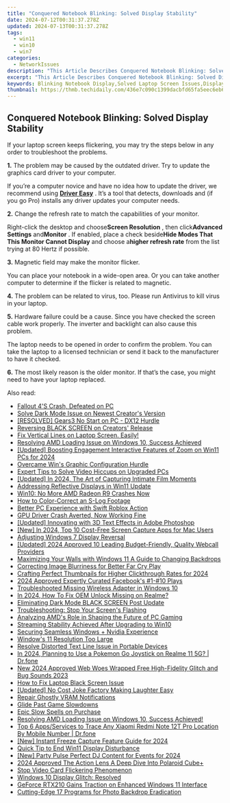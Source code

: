 ```yaml
---
title: "Conquered Notebook Blinking: Solved Display Stability"
date: 2024-07-12T00:31:37.278Z
updated: 2024-07-13T00:31:37.278Z
tags:
  - win11
  - win10
  - win7
categories:
  - NetworkIssues
description: "This Article Describes Conquered Notebook Blinking: Solved Display Stability"
excerpt: "This Article Describes Conquered Notebook Blinking: Solved Display Stability"
keywords: Blinking Notebook Display,Solved Laptop Screen Issues,Display Fix for Blinking Notebook,Notebook Display Resolution,Stabilize Laptop Display,Fix Blinking Screen on Laptop,Notebook Graphics Stability
thumbnail: https://thmb.techidaily.com/436e7c090c1399dacbfd65fa5eec6eb667bcc5539d8f70bb67561d5aae5ff3b5.jpg
---
```


## Conquered Notebook Blinking: Solved Display Stability

 If your laptop screen keeps flickering, you may try the steps below in any order to troubleshoot the problems.

**1.** The problem may be caused by the outdated driver. Try to update the graphics card driver to your computer.

 If you’re a computer novice and have no idea how to update the driver, we recommend using [**Driver Easy**](https://tools.techidaily.com/drivereasy/download/) . It’s a tool that detects, downloads and (if you go Pro) installs any driver updates your computer needs.

**2.** Change the refresh rate to match the capabilities of your monitor.

 Right-click the desktop and choose**Screen Resolution** , then click**Advanced Settings** and**Monitor** . If enabled, place a check beside**Hide Modes That This Monitor Cannot Display** and choose a**higher refresh rate** from the list trying at 80 Hertz if possible.

**3.** Magnetic field may make the monitor flicker.

 You can place your notebook in a wide-open area. Or you can take another computer to determine if the flicker is related to magnetic.

**4.** The problem can be related to virus, too. Please run Antivirus to kill virus in your laptop.

**5.** Hardware failure could be a cause. Since you have checked the screen cable work properly. The inverter and backlight can also cause this problem.

 The laptop needs to be opened in order to confirm the problem. You can take the laptop to a licensed technician or send it back to the manufacturer to have it checked.

**6.** The most likely reason is the older monitor. If that’s the case, you might need to have your laptop replaced.

<ins class="adsbygoogle"
     style="display:block"
     data-ad-format="autorelaxed"
     data-ad-client="ca-pub-7571918770474297"
     data-ad-slot="1223367746"></ins>



<ins class="adsbygoogle"
     style="display:block"
     data-ad-client="ca-pub-7571918770474297"
     data-ad-slot="8358498916"
     data-ad-format="auto"
     data-full-width-responsive="true"></ins>



<span class="atpl-alsoreadstyle">Also read:</span>
<div><ul>
<li><a href="https://network-issues.techidaily.com/fallout-4s-crash-defeated-on-pc/"><u>Fallout 4'S Crash, Defeated on PC</u></a></li>
<li><a href="https://network-issues.techidaily.com/solve-dark-mode-issue-on-newest-creators-version/"><u>Solve Dark Mode Issue on Newest Creator's Version</u></a></li>
<li><a href="https://network-issues.techidaily.com/resolved-gears3-no-start-on-pc-dx12-hurdle/"><u>[RESOLVED] Gears3 No Start on PC - DX12 Hurdle</u></a></li>
<li><a href="https://network-issues.techidaily.com/reversing-black-screen-on-creators-release/"><u>Reversing BLACK SCREEN on Creators' Release</u></a></li>
<li><a href="https://network-issues.techidaily.com/1719974418358-fix-vertical-lines-on-laptop-screen-easily/"><u>Fix Vertical Lines on Laptop Screen. Easily!</u></a></li>
<li><a href="https://network-issues.techidaily.com/1719974407111-resolving-amd-loading-issue-on-windows-10-success-achieved/"><u>Resolving AMD Loading Issue on Windows 10, Success Achieved</u></a></li>
<li><a href="https://vp-tips.techidaily.com/updated-boosting-engagement-interactive-features-of-zoom-on-win11-pcs-for-2024/"><u>[Updated] Boosting Engagement  Interactive Features of Zoom on Win11 PCs for 2024</u></a></li>
<li><a href="https://network-issues.techidaily.com/overcame-wins-graphic-configuration-hurdle/"><u>Overcame Win's Graphic Configuration Hurdle</u></a></li>
<li><a href="https://network-issues.techidaily.com/expert-tips-to-solve-video-hiccups-on-upgraded-pcs/"><u>Expert Tips to Solve Video Hiccups on Upgraded PCs</u></a></li>
<li><a href="https://fox-access.techidaily.com/updated-in-2024-the-art-of-capturing-intimate-film-moments/"><u>[Updated] In 2024, The Art of Capturing Intimate Film Moments</u></a></li>
<li><a href="https://network-issues.techidaily.com/addressing-reflective-displays-in-win11-update/"><u>Addressing Reflective Displays in Win11 Update</u></a></li>
<li><a href="https://network-issues.techidaily.com/win10-no-more-amd-radeon-r9-crashes-now/"><u>Win10: No More AMD Radeon R9 Crashes Now</u></a></li>
<li><a href="https://ai-editing-video.techidaily.com/how-to-color-correct-an-s-log-footage/"><u>How to Color-Correct an S-Log Footage</u></a></li>
<li><a href="https://network-issues.techidaily.com/better-pc-experience-with-swift-roblox-action/"><u>Better PC Experience with Swift Roblox Action</u></a></li>
<li><a href="https://network-issues.techidaily.com/gpu-driver-crash-averted-now-working-fine/"><u>GPU Driver Crash Averted, Now Working Fine</u></a></li>
<li><a href="https://some-knowledge.techidaily.com/updated-innovating-with-3d-text-effects-in-adobe-photoshop/"><u>[Updated] Innovating with 3D Text Effects in Adobe Photoshop</u></a></li>
<li><a href="https://screen-activity-recording.techidaily.com/new-in-2024-top-10-cost-free-screen-capture-apps-for-mac-users/"><u>[New] In 2024, Top 10 Cost-Free Screen Capture Apps for Mac Users</u></a></li>
<li><a href="https://network-issues.techidaily.com/adjusting-windows-7-display-reversal/"><u>Adjusting Windows 7 Display Reversal</u></a></li>
<li><a href="https://visual-screen-recording.techidaily.com/updated-2024-approved-10-leading-budget-friendly-quality-webcall-providers/"><u>[Updated] 2024 Approved  10 Leading Budget-Friendly, Quality Webcall Providers</u></a></li>
<li><a href="https://extra-resources.techidaily.com/maximizing-your-walls-with-windows-11-a-guide-to-changing-backdrops/"><u>Maximizing Your Walls with Windows 11  A Guide to Changing Backdrops</u></a></li>
<li><a href="https://network-issues.techidaily.com/correcting-image-blurriness-for-better-far-cry-play/"><u>Correcting Image Blurriness for Better Far Cry Play</u></a></li>
<li><a href="https://youtube-zero.techidaily.com/ing-perfect-thumbnails-for-higher-clickthrough-rates-for-2024/"><u>Crafting Perfect Thumbnails for Higher Clickthrough Rates for 2024</u></a></li>
<li><a href="https://facebook-clips.techidaily.com/2024-approved-expertly-curated-facebooks-1-10-plays/"><u>2024 Approved  Expertly Curated  Facebook's #1-#10 Plays</u></a></li>
<li><a href="https://network-issues.techidaily.com/troubleshooted-missing-wireless-adapter-in-windows-10/"><u>Troubleshooted Missing Wireless Adapter in Windows 10</u></a></li>
<li><a href="https://easy-unlock-android.techidaily.com/in-2024-how-to-fix-oem-unlock-missing-on-realme-by-drfone-android/"><u>In 2024, How To Fix OEM Unlock Missing on Realme?</u></a></li>
<li><a href="https://network-issues.techidaily.com/eliminating-dark-mode-black-screen-post-update/"><u>Eliminating Dark Mode BLACK SCREEN Post Update</u></a></li>
<li><a href="https://network-issues.techidaily.com/troubleshooting-stop-your-screens-flashing/"><u>Troubleshooting: Stop Your Screen's Flashing</u></a></li>
<li><a href="https://network-issues.techidaily.com/analyzing-amds-role-in-shaping-the-future-of-pc-gaming/"><u>Analyzing AMD's Role in Shaping the Future of PC Gaming</u></a></li>
<li><a href="https://network-issues.techidaily.com/streaming-stability-achieved-after-upgrading-to-win10/"><u>Streaming Stability Achieved After Upgrading to Win10</u></a></li>
<li><a href="https://network-issues.techidaily.com/securing-seamless-windows-plus-nvidia-experience/"><u>Securing Seamless Windows + Nvidia Experience</u></a></li>
<li><a href="https://network-issues.techidaily.com/windows-11-resolution-too-large/"><u>Window's 11 Resolution Too Large</u></a></li>
<li><a href="https://network-issues.techidaily.com/resolve-distorted-text-line-issue-in-portable-devices/"><u>Resolve Distorted Text Line Issue in Portable Devices</u></a></li>
<li><a href="https://pokemon-go-android.techidaily.com/in-2024-planning-to-use-a-pokemon-go-joystick-on-realme-11-5g-drfone-by-drfone-virtual-android/"><u>In 2024, Planning to Use a Pokemon Go Joystick on Realme 11 5G? | Dr.fone</u></a></li>
<li><a href="https://sound-tweaking.techidaily.com/new-2024-approved-web-woes-wrapped-free-high-fidelity-glitch-and-bug-sounds-2023/"><u>New 2024 Approved Web Woes Wrapped Free High-Fidelity Glitch and Bug Sounds 2023</u></a></li>
<li><a href="https://network-issues.techidaily.com/how-to-fix-laptop-black-screen-issue/"><u>How to Fix Laptop Black Screen Issue</u></a></li>
<li><a href="https://fox-access.techidaily.com/updated-no-cost-joke-factory-making-laughter-easy/"><u>[Updated] No Cost Joke Factory  Making Laughter Easy</u></a></li>
<li><a href="https://network-issues.techidaily.com/repair-ghostly-vram-notifications/"><u>Repair Ghostly VRAM Notifications</u></a></li>
<li><a href="https://network-issues.techidaily.com/glide-past-game-slowdowns/"><u>Glide Past Game Slowdowns</u></a></li>
<li><a href="https://network-issues.techidaily.com/epic-slow-spells-on-purchase/"><u>Epic Slow Spells on Purchase</u></a></li>
<li><a href="https://network-issues.techidaily.com/resolving-amd-loading-issue-on-windows-10-success-achieved/"><u>Resolving AMD Loading Issue on Windows 10, Success Achieved!</u></a></li>
<li><a href="https://android-location-track.techidaily.com/top-6-appsservices-to-trace-any-xiaomi-redmi-note-12t-pro-location-by-mobile-number-drfone-by-drfone-virtual-android/"><u>Top 6 Apps/Services to Trace Any Xiaomi Redmi Note 12T Pro Location By Mobile Number | Dr.fone</u></a></li>
<li><a href="https://digital-screen-recording.techidaily.com/new-instant-freeze-capture-feature-guide-for-2024/"><u>[New] Instant Freeze Capture Feature Guide for 2024</u></a></li>
<li><a href="https://network-issues.techidaily.com/quick-tip-to-end-win11-display-disturbance/"><u>Quick Tip to End Win11 Display Disturbance</u></a></li>
<li><a href="https://youtube-web.techidaily.com/arty-pulse-perfect-dj-content-for-events-for-2024/"><u>[New] Party Pulse  Perfect DJ Content for Events for 2024</u></a></li>
<li><a href="https://vp-tips.techidaily.com/2024-approved-the-action-lens-a-deep-dive-into-polaroid-cubeplus/"><u>2024 Approved  The Action Lens  A Deep Dive Into Polaroid Cube+</u></a></li>
<li><a href="https://network-issues.techidaily.com/stop-video-card-flickering-phenomenon/"><u>Stop Video Card Flickering Phenomenon</u></a></li>
<li><a href="https://network-issues.techidaily.com/windows-10-display-glitch-resolved/"><u>Windows 10 Display Glitch: Resolved</u></a></li>
<li><a href="https://network-issues.techidaily.com/geforce-rtx210-gains-traction-on-enhanced-windows-11-interface/"><u>GeForce RTX210 Gains Traction on Enhanced Windows 11 Interface</u></a></li>
<li><a href="https://extra-information.techidaily.com/cutting-edge-17-programs-for-photo-backdrop-eradication/"><u>Cutting-Edge 17 Programs for Photo Backdrop Eradication</u></a></li>
</ul></div>
